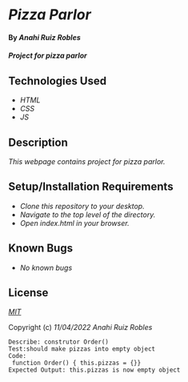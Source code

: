 # _Pizza Parlor_

#### By _**Anahi Ruiz Robles**_

#### _Project for pizza parlor_

## Technologies Used

* _HTML_
* _CSS_
* _JS_

## Description

_This webpage contains project for pizza parlor._

## Setup/Installation Requirements

* _Clone this repository to your desktop._
* _Navigate to the top level of the directory._
* _Open index.html in your browser._

## Known Bugs

* _No known bugs_

## License

_[MIT](https://choosealicense.com/licenses/mit/)_

Copyright (c) _11/04/2022_ _Anahi Ruiz Robles_

```
Describe: construtor Order()
Test:should make pizzas into empty object
Code: 
 function Order() { this.pizzas = {}}
Expected Output: this.pizzas is now empty object


```

